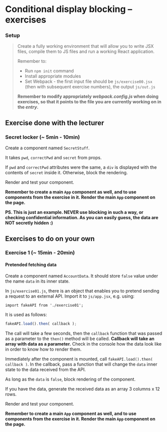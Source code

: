 # Conditional display blocking &ndash; exercises

### Setup

> Create a fully working environment that will allow you to write JSX files, compile them to JS files and run a working React application.
>
> Remember to:
> - Run ```npm init``` command
> - Install appropriate modules
> - Set Webpack - the first input file should be `js/exercise00.jsx` (then with subsequent exercise numbers), the output `js/out.js`
>
> **Remember to modify appropriately _webpack.config.js_ when doing exercises, so that it points to the file you are currently working on in the _entry_.**


## Exercise done with the lecturer

### Secret locker (~ 5min - 10min)

Create a component named `SecretStuff`.

It takes `pwd`, `correctPwd` and `secret` from props.

If `pwd` and `correctPwd` attributes were the same, a `div` is displayed with the contents of `secret` inside it. Otherwise, block the rendering.

Render and test your component.

**Remember to create a main `App` component as well, and to use components from the exercise in it. Render the main `App` component on the page.**

**PS. This is just an example. NEVER use blocking in such a way, or checking confidential information. As you can easily guess, the data are NOT secretly hidden :)**


## Exercises to do on your own

### Exercise 1 (~ 15min - 20min)
#### Pretended fetching data

Create a component named `AccountData`. It should store `false` value under the name `data` in its inner state.

In `js/exercise01.js`, there is an object that enables you to pretend sending a request to an external API. Import it to `js/app.jsx`, e.g. using:

```import fakeAPI from './exercise01';```

It is used as follows:
```JavaScript
fakeAPI.load().then( callback );
```

The call will take a few seconds, then the `callback` function that was passed as a parameter to the `then()` method will be called. **Callback will take an array with data as a parameter.** Check in the console how the data look like in order to know how to render them.

Immediately after the component is mounted, call ```fakeAPI.load().then( callback )```. In the callback, pass a function that will change the `data` inner state to the data received from the API.

As long as the `data` is `false`, block rendering of the component.

If you have the data, generate the received data as an array 3 columns x 12 rows.

Render and test your component.

**Remember to create a main `App` component as well, and to use components from the exercise in it. Render the main `App` component on the page.**
